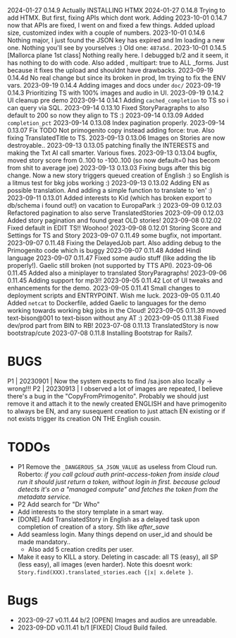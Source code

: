 2024-01-27 0.14.9  Actually INSTALLING HTMX
2024-01-27 0.14.8  Trying to add HTMX. But first, fixing APIs which dont work. Adding
2023-10-01 0.14.7  now that APIs are fixed, I went on and fixed a few things. Added upload size, customized
                index with a couple of numbers.
2023-10-01 0.14.6  Nothing major, I just found the JSON key has expired and Im loading a new one. Nothing
                   you'll see by yourselves :) Old one: `487a5d`..
2023-10-01 0.14.5  [Mallorca plane 1st class] Nothing really here. I debugged b/2 and it seem,
                   it has nothing to do with code.
                   Also added , multipart: true to ALL _forms. Just because it fixes the upload and shouldnt have drawbacks.
2023-09-19 0.14.4d No real change but since its broken in prod, Im trying to fix the ENV vars.
2023-09-19 0.14.4  Adding images and docs under `doc/`
2023-09-19 0.14.3  Prioritizing TS with 100% images and audio in UI.
2023-09-19 0.14.2  UI cleanup pre demo
2023-09-14 0.14.1  Adding `cached_completion` to TS so i can query via SQL.
2023-09-14 0.13.10 Fixed StoryParagraphs to also default to 200 so now they align to TS :)
2023-09-14 0.13.09 Added `completion_pct`
2023-09-14 0.13.08 Index pagination properly.
2023-09-14 0.13.07 Fix TODO Not primogenito copy instead adding force: true. Also fixing TranslatedTitle to TS.
2023-09-13 0.13.06 Images on Stories are now destroyable..
2023-09-13 0.13.05 patching finally the INTERESTS and making the Txt AI call smarter. Various fixes.
2023-09-13 0.13.04 bugfix, moved story score from 0..100 to -100..100 (so now default=0 has becom from shit to average joe)
2023-09-13 0.13.03 Fixing bugs after this big change. Now a new story triggers queued creation of English :) so English is a
                   litmus test for bkg jobs working :)
2023-09-13 0.13.02 Adding EN as possible translation. And adding a simple function to translate to 'en' :)
2023-09-11 0.13.01 Added interests to Kid (which has broken export to db/schema i found out!) on vacation to EuropaPark :)
2023-09-09 0.12.03 Refactored pagination to also serve TranslatedStories
2023-09-09 0.12.03 Added story pagination and found great OLD stories!
2023-09-08 0.12.02 Fixed default in EDIT TS!! Woohoo!
2023-09-08 0.12.01 Storing Score and Settings for TS and Story
2023-09-07 0.11.49 some bugfix, not important.
2023-09-07 0.11.48 Fixing the DelayedJob part. Also adding debug to the Primogenito code which is buggy
2023-09-07 0.11.48 Added Hindi language
2023-09-07 0.11.47 Fixed some audio stuff (like adding the lib properly!). Gaelic still broken (not supported by TTS API).
2023-09-06 0.11.45 Added also a miniplayer to translated StoryParagraphs!
2023-09-06 0.11.45 Adding support for mp3!!
2023-09-05 0.11.42 Lot of UI tweaks and enhancements for the demo.
2023-09-05 0.11.41 Small changes to deployment scripts and ENTRYPOINT. Wish me luck.
2023-09-05 0.11.40 Added `netcat` to Dockerfile, added Gaelic to languages for the demo
                   working towards working bkg jobs in the Cloud!
2023-09-05 0.11.39 moved text-bison@001 to text-bison without any AT :)
2023-09-05 0.11.38 Fixed dev/prod part from BIN to RB!
2023-07-08 0.11.13 TranslatedStory is now bootstrap/cute
2023-07-08 0.11.8 Installing Bootstrap for Rails7.

# BUGS

P1 | 20230901 | Now the system expects to find /sa.json also locally -> wrong!!!
P2 | 20230913 | I observed a lot of images are repeated, I believe there's a bug in the "CopyFromPrimogenito". Probably we should just remove it and attach it to the newly created ENGLISH and have primogenito to always be EN, and any susequent creation to just attach EN existing or if not exists trigger its creation  ON THE English cousin.

# TODOs

* P1 Remove the `_DANGEROUS_SA_JSON_VALUE` as useless from Cloud run. Roberto: *if you call gcloud auth print-access-token from inside cloud run it should just return a token, without login in first. because gcloud detects it's on a "managed compute"  and fetches the token from the metadata service.*
* P2 Add search for "Dr Who"
* Add interests to the story template in a smart way.
* [DONE] Add TranslatedStory in English as a delayed task upon completion of creation of a story. Sth like *after_save*
* Add seamless login. Many things depend on user_id and should be made mandatory..
    * Also add 5 creation credits per user.
* Make it easy to KILL a story. Deleting in cascade: all TS (easy), all SP (less easy), all images (even harder). Note this doesnt work: `Story.find(XXX).translated_stories.each {|x| x.delete }`.

# Bugs

* 2023-09-27 v0.11.44 b/2 [OPEN] Images and audios are unreadable.
* 2023-09-DD v0.11.41 b/1 [FIXED] Cloud Build failed.

